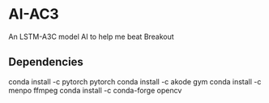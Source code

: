 # AI-AC3
An LSTM-A3C model AI to help me beat Breakout


## Dependencies
  conda install -c pytorch pytorch
  conda install -c akode gym
  conda install -c menpo ffmpeg
  conda install -c conda-forge opencv
